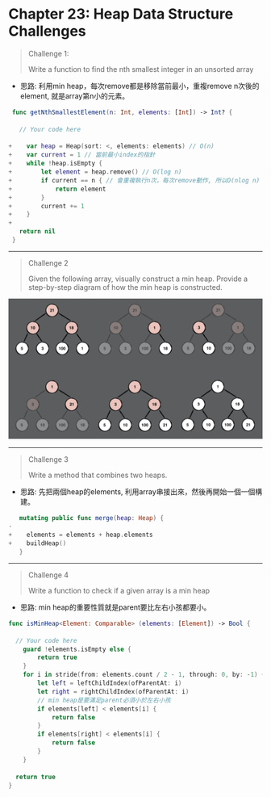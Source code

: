 # Chapter 23: Heap Data Structure Challenges

> Challenge 1:
>
> Write a function to find the nth smallest integer in an unsorted array

- 思路: 利用min heap，每次remove都是移除當前最小，重複remove n次後的element, 就是array第n小的元素。

```swift
 func getNthSmallestElement(n: Int, elements: [Int]) -> Int? {
 
   // Your code here

+    var heap = Heap(sort: <, elements: elements) // O(n)
+    var current = 1 // 當前最小index的指針
+    while !heap.isEmpty {
+        let element = heap.remove() // O(log n)
+        if current == n { // 會重複執行n次，每次remove動作, 所以O(nlog n)
+            return element
+        }
+        current += 1 
+    }
+
   return nil
 }

```



------

> Challenge 2
>
> Given the following array, visually construct a min heap. Provide a step-by-step diagram of how the min heap is constructed.

<img src="../.gitbook/assets/225.png" style="zoom:50%;" />

------

> Challenge 3
>
> Write a method that combines two heaps.

- 思路: 先把兩個heap的elements, 利用array串接出來，然後再開始一個一個構建。

```swift
   mutating public func merge(heap: Heap) {
-
+    elements = elements + heap.elements
+    buildHeap()
   }

```



------

> Challenge 4
>
> Write a function to check if a given array is a min heap

- 思路: min heap的重要性質就是parent要比左右小孩都要小。

```swift
func isMinHeap<Element: Comparable> (elements: [Element]) -> Bool {

  // Your code here
    guard !elements.isEmpty else {
        return true
    }
    for i in stride(from: elements.count / 2 - 1, through: 0, by: -1) {
        let left = leftChildIndex(ofParentAt: i)
        let right = rightChildIndex(ofParentAt: i)
        // min heap是要滿足parent必須小於左右小孩
        if elements[left] < elements[i] {
            return false
        }
        if elements[right] < elements[i] {
            return false
        }
    }
  
  return true
}
```

